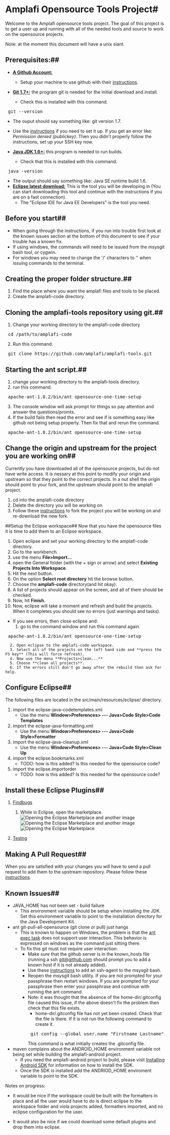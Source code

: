 # Amplafi Opensource Tools Project#
Welcome to the Amplafi opensource tools project. The goal of this
project is to get a user up and running with all of the needed tools and
source to work on the opensource projects.

Note: at the moment this document will have a unix slant.

## Prerequisites:##

* **[A Github Account:](https://github.com/)**
   * Setup your machine to use github with their [instructions](http://help.github.com/set-up-git-redirect).

* **[Git 1.7+:](http://help.github.com/set-up-git-redirect)** the program git is needed for the initial download and install.
   * Check this is installed with this command.
<pre> git --version</pre>

   * The ouput should say something like: git version 1.7.
   * Use the [instructions](http://help.github.com/set-up-git-redirect) if you need to set it up. If you get an error like: *Permission denied (publickey)*. Then you didn't properly follow the instructions, set up your SSH key now.

* **[Java JDK 1.6+:](http://www.oracle.com/technetwork/java/javase/downloads/index.html)** this program is needed to run builds.
   * Check that this is installed with this command.
<pre> java -version</pre>

   * The output should say something like: Java SE runtime build 1.6.
* **[Eclipse latest download:](http://www.eclipse.org/downloads/)** This is the tool you will be developing in (You can start downloading this tool and continue with the instructions if you are on a fast connection).
   * The "Eclipse IDE for Java EE Developers" is the tool you need.

## Before you start##
* When going through the instructions, if you run into trouble first look at the known issues section at the bottom of this document to see if your trouble has a known fix.
* If using windows, the commands will need to be issued from the msysgit bash tool, or cygwin.
* For windows you may need to change the '/' characters to '\' when issuing commands to the terminal.

## Creating the proper folder structure.##

1. Find the place where you want the amplafi files and tools to be placed.
2. Create the amplafi-code directory.

## Cloning the amplafi-tools repository using git.##

1. Change your working directory to the amplafi-code directory
<pre> cd /path/to/amplafi-code </pre>
2. Run this command.
<pre> git clone https://github.com/amplafi/amplafi-tools.git </pre>

## Starting the ant script.##

1. change your working directory to the amplafi-tools directory.
2. run this command.
<pre> apache-ant-1.8.2/bin/ant opensource-one-time-setup </pre>

3. The console window will ask prompt for things so pay attention and answer the questions/promts.
4. If the build fails then read the error and see if is something easy like github not being setup properly. Then fix that and rerun the command.
<pre> apache-ant-1.8.2/bin/ant opensource-one-time-setup </pre>

## Change the origin and upstream for the project you are working on##

Currently you have downloaded all of the opensource projects, but do not have write access. It is nessary at this point to modify your origin and upstream so that they point to the correct projects. In a nut shell the origin should point to your fork, and the upstream should point to the amplafi project.

1. cd into the amplafi-code directory
2. Delete the directory you will be working on 
3. Follow these [instructions](http://help.github.com/fork-a-repo/) to fork the project you will be working on and re-download the new fork.

##Setup the Eclipse workspace##
Now that you have the opensource files it is time to add them to an Eclipse workspace.

1. Open eclipse and set your working directory to the amplafi-code directory.
2. Go to the workbench.
3. use the menu **File>Import...**
4. open the General folder (with the + sign or arrow) and select **Existing Projects Into Workspace**.
5. Hit the next button.
6. On the option **Select root directory** hit the browse button.
7. Choose the **amplafi-code** directory(and hit okay).
8. A list of projects should appear on the screen, and all of them should be checked.
9. Now, hit **Finish**.
10. Now, eclipse will take a moment and refresh and build the projects. When it completes you should see no errors (just warnings and tasks).
   * If you see errors, then close eclipse and:
      1. go to the command window and run this command again.
<pre> apache-ant-1.8.2/bin/ant opensource-one-time-setup</pre>

      2. Open eclipse to the amplafi-code workspace.
      3. Select all of the projects on the left hand side and **press the F5 key** (This will force refresh).
      4. Now use the menu **Projects>clean...**
      5. Choose **clean all projects**.
      6. If the errors still don't go away after the rebuild then ask for help.

## Configure Eclipse##
The following files are located in the src/main/resources/eclipse/
directory.

1. import the eclipse-java-codetemplates.xml
   * Use the menu **Window>Preferences> --- Java>Code Style>Code Templates**
2. import the eclipse-java-formatting.xml
   * Use the menu **Window>Preferences> --- Java>Code Style>Formatter**
3. import the eclipse-java-cleanup.xml
   * Use the menu **Window>Preferences> --- Java>Code Style>Clean Up**
4. import the eclipse.bookmarks.xml
   * TODO: how is this added? Is this needed for the opensource code?
5. import the eclipse.importorder
   * TODO: how is this added? Is this needed for the opensource code?

## Install these Eclipse Plugins##
1. [Findbugs](http://findbugs.sourceforge.net/)
   1. While in Eclipse, open the marketplace.
   ![Opening the Eclipse Marketplace][OpenMarketplace]
   and another image
   ![Opening the Eclipse Marketplace](https://github.com/amplafi/amplafi-tools/blob/master/readme-images/openMarketplace.png "Opening the Eclipse Marketplace")
   and another image
   ![Opening the Eclipse Marketplace](/blob/master/readme-images/openMarketplace.png)
   
2. [Testng](http://testng.org/doc/eclipse.html)

[OpenMarketplace]: <https://github.com/amplafi/amplafi-tools/blob/master/readme-images/openMarketplace.png>
"Opening the Eclipse Marketplace"

## Making A Pull Request##
When you are satisfied with your changes you will have to send a pull request to add them to the upstream repository. Please follow these [instructions](http://help.github.com/pull-requests/).

## Known Issues##
* JAVA_HOME has not been set - build failure
   * This environment variable should be setup when installing the JDK. Set this environment variable to point to the installation directory for the Java Development Kit.
* ant git-pull-all-opensource (git clone or pull) just hangs
   * This is known to happen on Windows, the problem is that the [ant exec task](http://ant.apache.org/manual/Tasks/exec.html) does not support user interaction. This behavior is expressed on windows as the command just sitting there.
   * To fix this git must not require user interaction:
      * Make sure that the github server is in the known_hosts file (running a ssh git@github.com should prompt you to add a known host if it is not already added).
      * Use these [instructions](http://help.github.com/working-with-key-passphrases/) to add an ssh-agent to the msysgit bash.
      * Reopen the msysgit bash utility. If you are not prompted for your passphrase then restart windows. If you are prompted for your passphrase then enter your passphrase and continue with running the ant command.
      * Note: it was thought that the absence of the home-dir/.gitconfig file caused this issue, if the above doesn't fix the problem then check that this file exists.
         * home-dir/.gitconfig file has not yet been created. Check that the file is there. If it is not run the following command to create it.
         <pre> git config --global user.name "Firstname Lastname"</pre>
         This command is what initially creates the .gitconfig file. 
* maven complains about the ANDROID_HOME environment variable not being set while building the amplafi-android project.
   * If you need the amplafi-android project to build, please visit [Installing Android SDK](http://developer.android.com/sdk/installing.html) for information on how to install the SDK.
   * Once the SDK is installed add the ANDRIOD_HOME enviroment variable to point to the SDK.

Notes on progress:

* It would be nice if the workspace could be built with the formatters in
place and all the user would have to do is direct eclipse to the
workspace folder and viola projects added, formatters imported, and no
eclipse configuration for the user.

* It would also be nice if we could download some default plugins and drop
them into eclipse.